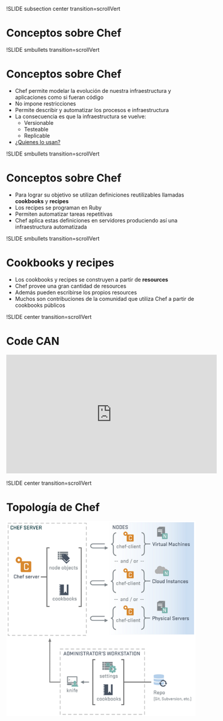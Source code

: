 !SLIDE subsection center transition=scrollVert
# Conceptos sobre Chef

!SLIDE smbullets transition=scrollVert
# Conceptos sobre Chef

* Chef permite modelar la evolución de nuestra infraestructura y aplicaciones como si fueran código
* No impone restricciones
* Permite describir y automatizar los procesos e infraestructura
* La consecuencia es que la infraestructura se vuelve:
  * Versionable
  * Testeable
  * Replicable
* [¿Quienes lo usan?](http://www.opscode.com/customers/)

!SLIDE smbullets transition=scrollVert
# Conceptos sobre Chef
* Para lograr su objetivo se utilizan definiciones reutilizables llamadas
  **cookbooks** y **recipes**
* Los recipes se programan en Ruby
* Permiten automatizar tareas repetitivas
* Chef aplica estas definiciones en servidores produciendo así una
  infraestructura automatizada

!SLIDE smbullets transition=scrollVert
# Cookbooks y recipes
* Los cookbooks y recipes se construyen a partir de **resources**
* Chef provee una gran cantidad de resources
* Además pueden escribirse los propios resources
* Muchos son contribuciones de la comunidad que utiliza Chef a partir de
  cookbooks públicos


!SLIDE center transition=scrollVert
# Code CAN
<iframe width="560" height="315" src="http://www.youtube.com/embed/T8ijdOQj4ZA"
frameborder="0" allowfullscreen></iframe>

!SLIDE center transition=scrollVert
# Topología de Chef
![topologia](topologia-chef.png)






